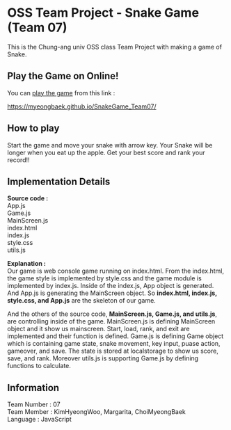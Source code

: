 # OSS Team Project - Snake Game (Team 07)

This is the Chung-ang univ OSS class Team Project with making a game of Snake. <br>


## Play the Game on Online!


You can [play the game](https://myeongbaek.github.io/SnakeGame_Team07/) from this link :

https://myeongbaek.github.io/SnakeGame_Team07/


## How to play


Start the game and move your snake with arrow key.
Your Snake will be longer when you eat up the apple. Get your best score and rank your record!!
                                    
## Implementation Details

<b>Source code : </b><br>
App.js <br/>
Game.js <br/>
MainScreen.js <br/>
index.html  <br/>
index.js <br/>
style.css <br/>
utils.js <br/>

<b>Explanation : </b><br>
Our game is web console game running on index.html. From the index.html, the game style is implemented by style.css and the game module is implemented by index.js. 
Inside of the index.js, App object is generated. And App.js is generating the MainScreen object. 
So <b>index.html, index.js, style.css, and App.js</b> are the skeleton of our game.

And the others of the source code, <b>MainScreen.js, Game.js, and utils.js</b>, are controlling inside of the game. 
MainScreen.js is defining MainScreen object and it show us mainscreen. Start, load, rank, and exit are implemented and their function is defined.
Game.js is defining Game object which is containing game state, snake movement, key input, puase action, gameover, and save. The state is stored at localstorage to show us score, save, and rank. Moreover utils.js is supporting Game.js by defining functions to calculate.


## Information

Team Number : 07 <br>
Team Member : KimHyeongWoo, Margarita, ChoiMyeongBaek<br>
Language : JavaScript<br>

